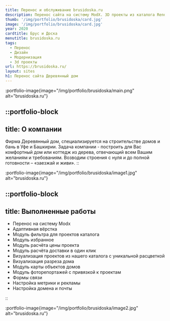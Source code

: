 ```yaml
---
title: Перенос и обслуживание brusidoska.ru
description: Перенос сайта на систему ModX. 3D проекты из каталога Render room.
thumb: '/img/portfolio/brusidoska/card.jpg'
image: '/img/portfolio/brusidoska/card.jpg'
year: 2020
cardtitle: Брус и Доска
menutitle: brusidoska.ru
tags:
  - Перенос
  - Дизайн
  - Модернизация
  - 3d проекты
url: https://brusidoska.ru/
layout: sites
h1: Перенос сайта Деревянный дом
---
```


:portfolio-image{image="/img/portfolio/brusidoska/main.png" alt="brusidoska.ru"}

::portfolio-block
---
title: О компании
---
Фирма Деревянный дом, специализируется на строительстве домов и бань в Уфе и Башкирии. Задача компании - построить для
Вас комфортный дом или коттедж из дерева, отвечающий всем Вашим желаниям и требованиям. Возводим строения с нуля и до
полной готовности – «заезжай и живи».
::

:portfolio-image{image="/img/portfolio/brusidoska/image1.jpg" alt="brusidoska.ru"}

::portfolio-block
---
title: Выполненные работы
---

- Перенос на систему Modx
- Адаптивная вёрстка
- Модуль фильтра для проектов каталога
- Модуль избранное
- Модуль расчёта цены проекта
- Модуль расчёта доставки в один клик
- Визуализация проектов из нашего каталога с уникальной расцветкой
- Визуализация разреза дома
- Модуль карты объектов домов
- Модуль фоторепортажей с привязкой к проектам
- Формы связи
- Настройка метрики и рекламы
- Настройка домена и почты

::

:portfolio-image{image="/img/portfolio/brusidoska/image2.jpg" alt="brusidoska.ru"}